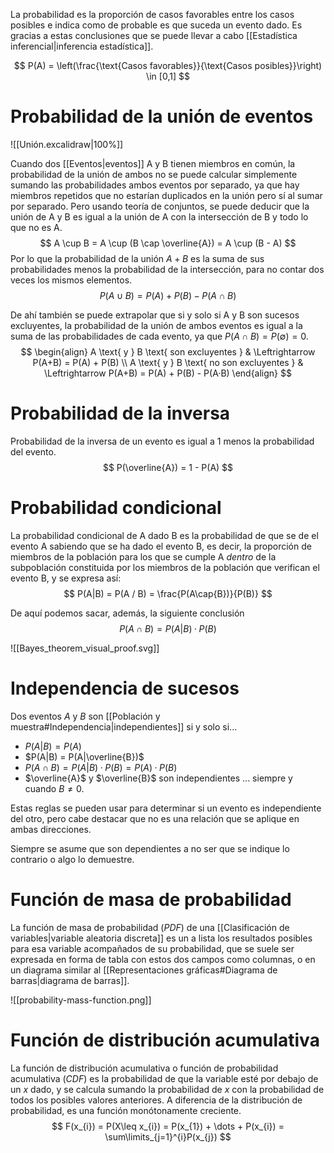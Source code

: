 
La probabilidad es la proporción de casos favorables entre los casos posibles e indica como de probable es que suceda un evento dado. Es gracias a estas conclusiones que se puede llevar a cabo [[Estadística inferencial|inferencia estadística]].

$$
P(A) = \left(\frac{\text{Casos favorables}}{\text{Casos posibles}}\right) \in [0,1]
$$


# Probabilidad de la unión de eventos

![[Unión.excalidraw|100%]]

Cuando dos [[Eventos|eventos]] A y B tienen miembros en común, la probabilidad de la unión de ambos no se puede calcular simplemente sumando las probabilidades ambos eventos por separado, ya que hay miembros repetidos que no estarían duplicados en la unión pero sí al sumar por separado. Pero usando teoría de conjuntos, se puede deducir que la unión de A y B es igual a la unión de A con la intersección de B y todo lo que no es A.
$$
A \cup B = A \cup (B \cap \overline{A}) = A \cup (B - A)
$$
Por lo que la probabilidad de la unión $A + B$ es la suma de sus probabilidades menos la probabilidad de la intersección, para no contar dos veces los mismos elementos.
$$
P(A\cup B) = P(A) + P(B) - P(A\cap B)
$$

De ahí también se puede extrapolar que si y solo si A y B son sucesos excluyentes, la probabilidad de la unión de ambos eventos es igual a la suma de las probabilidades de cada evento, ya que $P(A\cap B) = P(\emptyset) = 0$.
$$
\begin{align}
A \text{ y } B \text{ son excluyentes } & \Leftrightarrow P(A+B) = P(A) + P(B) \\
A \text{ y } B \text{ no son excluyentes } & \Leftrightarrow P(A+B) = P(A) + P(B) - P(A·B)
\end{align}
$$

# Probabilidad de la inversa

Probabilidad de la inversa de un evento es igual a 1 menos la probabilidad del evento.
$$
P(\overline{A}) = 1 - P(A)
$$

# Probabilidad condicional

La probabilidad condicional de A dado B es la probabilidad de que se de el evento A sabiendo que se ha dado el evento B, es decir, la proporción de miembros de la población para los que se cumple A *dentro* de la subpoblación constituida por los miembros de la población que verifican el evento B, y se expresa así:
$$
P(A|B) = P(A / B) = \frac{P(A\cap{B})}{P(B)}
$$

De aquí podemos sacar, además, la siguiente conclusión
$$
P(A \cap B) = P(A|B) · P(B)
$$

![[Bayes_theorem_visual_proof.svg]]

# Independencia de sucesos

Dos eventos $A$ y $B$ son [[Población y muestra#Independencia|independientes]] si y solo si...
- $P(A|B) = P(A)$
- $P(A|B) = P(A|\overline{B})$
- $P(A \cap B) = P(A|B) · P(B) = P(A) · P(B)$
- $\overline{A}$ y $\overline{B}$ son independientes
... siempre y cuando $B \neq 0$.

Estas reglas se pueden usar para determinar si un evento es independiente del otro, pero cabe destacar que no es una relación que se aplique en ambas direcciones.

Siempre se asume que son dependientes a no ser que se indique lo contrario o algo lo demuestre.

# Función de masa de probabilidad

La función de masa de probabilidad (*PDF*) de una [[Clasificación de variables|variable aleatoria discreta]] es un a lista los resultados posibles para esa variable acompañados de su probabilidad, que se suele ser expresada en forma de tabla con estos dos campos como columnas, o en un diagrama similar al [[Representaciones gráficas#Diagrama de barras|diagrama de barras]].

![[probability-mass-function.png]]

# Función de distribución acumulativa

La función de distribución acumulativa o función de probabilidad acumulativa (*CDF*) es la probabilidad de que la variable esté por debajo de un $x$ dado, y se calcula sumando la probabilidad de $x$ con la probabilidad de todos los posibles valores anteriores. A diferencia de la distribución de probabilidad, es una función monótonamente creciente.
$$
F(x_{i}) = P(X\leq x_{i}) = P(x_{1}) + \dots + P(x_{i}) = \sum\limits_{j=1}^{i}P(x_{j})
$$